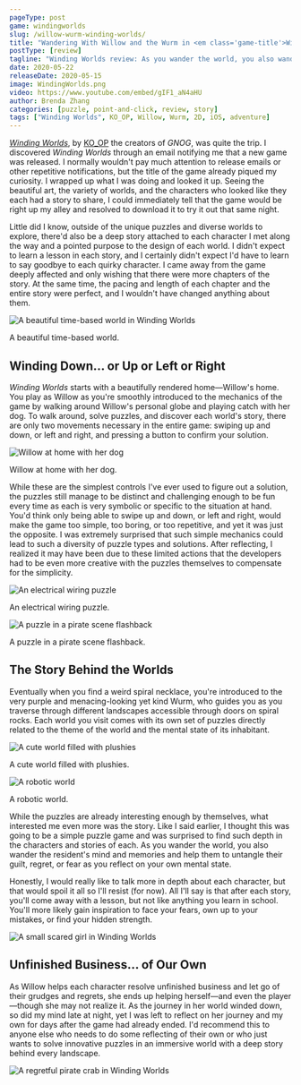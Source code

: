 ```yaml
---
pageType: post
game: windingworlds
slug: /willow-wurm-winding-worlds/
title: "Wandering With Willow and the Wurm in <em class='game-title'>Winding Worlds</em>"
postType: [review]
tagline: "Winding Worlds review: As you wander the world, you also wander the resident's mind and memories and help them to untangle their guilt, regret, or fear as you reflect on your own mental state."
date: 2020-05-22
releaseDate: 2020-05-15
image: WindingWorlds.png
video: https://www.youtube.com/embed/gIF1_aN4aHU
author: Brenda Zhang
categories: [puzzle, point-and-click, review, story]
tags: ["Winding Worlds", KO_OP, Willow, Wurm, 2D, iOS, adventure]
---
```


[_Winding Worlds_](https://windingworlds.com/), by [KO_OP](https://www.ko-opmode.com/) the creators of _GNOG_, was quite the trip. I discovered _Winding Worlds_ through an email notifying me that a new game was released. I normally wouldn't pay much attention to release emails or other repetitive notifications, but the title of the game already piqued my curiosity. I wrapped up what I was doing and looked it up. Seeing the beautiful art, the variety of worlds, and the characters who looked like they each had a story to share, I could immediately tell that the game would be right up my alley and resolved to download it to try it out that same night.

Little did I know, outside of the unique puzzles and diverse worlds to explore, there'd also be a deep story attached to each character I met along the way and a pointed purpose to the design of each world. I didn't expect to learn a lesson in each story, and I certainly didn't expect I'd have to learn to say goodbye to each quirky character. I came away from the game deeply affected and only wishing that there were more chapters of the story. At the same time, the pacing and length of each chapter and the entire story were perfect, and I wouldn't have changed anything about them.

![A beautiful time-based world in Winding Worlds][image0]

<figcaption>A beautiful time-based world.</figcaption>

## Winding Down... or Up or Left or Right

_Winding Worlds_ starts with a beautifully rendered home—Willow's home. You play as Willow as you're smoothly introduced to the mechanics of the game by walking around Willow's personal globe and playing catch with her dog. To walk around, solve puzzles, and discover each world's story, there are only two movements necessary in the entire game: swiping up and down, or left and right, and pressing a button to confirm your solution.

![Willow at home with her dog][image1]

<figcaption>Willow at home with her dog.</figcaption>

While these are the simplest controls I've ever used to figure out a solution, the puzzles still manage to be distinct and challenging enough to be fun every time as each is very symbolic or specific to the situation at hand. You'd think only being able to swipe up and down, or left and right, would make the game too simple, too boring, or too repetitive, and yet it was just the opposite. I was extremely surprised that such simple mechanics could lead to such a diversity of puzzle types and solutions. After reflecting, I realized it may have been due to these limited actions that the developers had to be even more creative with the puzzles themselves to compensate for the simplicity.

![An electrical wiring puzzle][image2]

<figcaption>An electrical wiring puzzle.</figcaption>

![A puzzle in a pirate scene flashback][image3]

<figcaption>A puzzle in a pirate scene flashback.</figcaption>

## The Story Behind the Worlds

Eventually when you find a weird spiral necklace, you're introduced to the very purple and menacing-looking yet kind Wurm, who guides you as you traverse through different landscapes accessible through doors on spiral rocks. Each world you visit comes with its own set of puzzles directly related to the theme of the world and the mental state of its inhabitant.

![A cute world filled with plushies][image4]

<figcaption>A cute world filled with plushies.</figcaption>

![A robotic world][image5]

<figcaption>A robotic world.</figcaption>

While the puzzles are already interesting enough by themselves, what interested me even more was the story. Like I said earlier, I thought this was going to be a simple puzzle game and was surprised to find such depth in the characters and stories of each. As you wander the world, you also wander the resident's mind and memories and help them to untangle their guilt, regret, or fear as you reflect on your own mental state.

Honestly, I would really like to talk more in depth about each character, but that would spoil it all so I'll resist (for now). All I'll say is that after each story, you'll come away with a lesson, but not like anything you learn in school. You'll more likely gain inspiration to face your fears, own up to your mistakes, or find your hidden strength.

![A small scared girl in Winding Worlds][image6]

## Unfinished Business... of Our Own

As Willow helps each character resolve unfinished business and let go of their grudges and regrets, she ends up helping herself—and even the player—though she may not realize it. As the journey in her world winded down, so did my mind late at night, yet I was left to reflect on her journey and my own for days after the game had already ended. I'd recommend this to anyone else who needs to do some reflecting of their own or who just wants to solve innovative puzzles in an immersive world with a deep story behind every landscape.

![A regretful pirate crab in Winding Worlds][image7]

[image0]: ../../../images/post/windingworlds/WindingWorlds0.png
[image1]: ../../../images/post/windingworlds/WindingWorlds1.png
[image2]: ../../../images/post/windingworlds/WindingWorlds2.png
[image3]: ../../../images/post/windingworlds/WindingWorlds3.png
[image4]: ../../../images/post/windingworlds/WindingWorlds4.png
[image5]: ../../../images/post/windingworlds/WindingWorlds5.png
[image6]: ../../../images/post/windingworlds/WindingWorlds6.png
[image7]: ../../../images/post/windingworlds/WindingWorlds7.png
